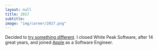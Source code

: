 ```yaml
---
layout: null
title: 2017
subtitle:
image: "img/career/2017.png"
---
```

Decided to [try something different](https://www.thecave.com/2017/05/01/im-trying-something-different/). I closed White Peak Software, after 14 great years, and joined [Apple](https://www.apple.com/) as a Software Engineer.